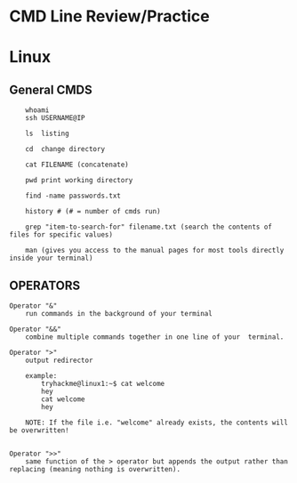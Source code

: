 # CMD Line Review/Practice

# Linux
## General CMDS
        whoami
        ssh USERNAME@IP

        ls	listing

        cd	change directory

        cat	FILENAME (concatenate)

        pwd	print working directory

        find -name passwords.txt

        history # (# = number of cmds run)

        grep "item-to-search-for" filename.txt (search the contents of files for specific values)

        man (gives you access to the manual pages for most tools directly inside your terminal)
## OPERATORS


    Operator "&" 
        run commands in the background of your terminal

    Operator "&&"	
        combine multiple commands together in one line of your  terminal.

    Operator ">" 
        output redirector

        example:
            tryhackme@linux1:~$ cat welcome
            hey
            cat welcome
            hey

        NOTE: If the file i.e. "welcome" already exists, the contents will be overwritten!


    Operator ">>"  
        same function of the > operator but appends the output rather than replacing (meaning nothing is overwritten).
